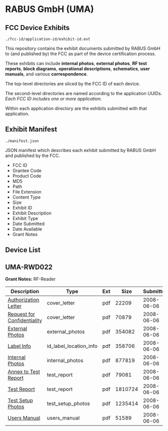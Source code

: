 # RABUS GmbH (UMA)
## FCC Device Exhibits

```
./fcc-id/application-id/exhibit-id.ext
```

This repository contains the exhibit documents submitted by RABUS GmbH to (and published by) the FCC as part of the device certification process.

These exhibits can include **internal photos**, **external photos**, **RF test reports**, **block diagrams**, **operational descriptions**, **schematics**, **user manuals**, and various **correspondence**.

The top-level directories are sliced by the FCC ID of each device.

The second-level directories are named according to the application UUIDs. *Each FCC ID includes one or more application.*

Within each application directory are the exhibits submitted with that application. 

## Exhibit Manifest

```
./manifest.json
```

JSON manifest which describes each exhibit submitted by RABUS GmbH and published by the FCC.

- FCC ID
- Grantee Code
- Product Code
- MD5
- Path
- File Extension
- Content Type
- Size
- Exhibit ID
- Exhibit Description
- Exhibit Type
- Date Submitted
- Date Available
- Grant Notes

## Device List
## UMA-RWD022
**Grant Notes:** RF-Reader

| Description | Type | Ext | Size | Submitted | Available |
| ----------- | ---- | --- | ---- | --------- | --------- |
| [Authorization Letter](UMA-RWD022/2667543e6117187b5bfd025e3358ea63/952253.pdf) | cover_letter | pdf | 22209 | 2008-06-06 | 2008-06-06 |
| [Request for Confidentiality](UMA-RWD022/2667543e6117187b5bfd025e3358ea63/952258.pdf) | cover_letter | pdf | 70879 | 2008-06-06 | 2008-06-06 |
| [External Photos](UMA-RWD022/2667543e6117187b5bfd025e3358ea63/952254.pdf) | external_photos | pdf | 354082 | 2008-06-06 | 2008-06-06 |
| [Label Info](UMA-RWD022/2667543e6117187b5bfd025e3358ea63/952251.pdf) | id_label_location_info | pdf | 358706 | 2008-06-06 | 2008-06-06 |
| [Internal Photos](UMA-RWD022/2667543e6117187b5bfd025e3358ea63/952255.pdf) | internal_photos | pdf | 877819 | 2008-06-06 | 2008-06-06 |
| [Annex to Test Report](UMA-RWD022/2667543e6117187b5bfd025e3358ea63/952250.pdf) | test_report | pdf | 79081 | 2008-06-06 | 2008-06-06 |
| [Test Report](UMA-RWD022/2667543e6117187b5bfd025e3358ea63/952257.pdf) | test_report | pdf | 1810724 | 2008-06-06 | 2008-06-06 |
| [Test Setup Photos](UMA-RWD022/2667543e6117187b5bfd025e3358ea63/952256.pdf) | test_setup_photos | pdf | 1235414 | 2008-06-06 | 2008-06-06 |
| [Users Manual](UMA-RWD022/2667543e6117187b5bfd025e3358ea63/952252.pdf) | users_manual | pdf | 51589 | 2008-06-06 | 2008-06-06 |
